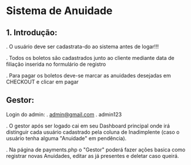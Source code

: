 # Sistema de Anuidade

## 1. Introdução:

. O usuário deve ser cadastrata-do ao sistema antes de logar!!!

. Todos os boletos são cadastrados junto ao cliente mediante data de filiação inserida no formulário de registro

. Para pagar os boletos deve-se marcar as anuidades desejadas em CHECKOUT e clicar em pagar 

## Gestor: 

Login do admin:
. admin@gmail.com
. admin123

. O gestor após ser logado cai em seu Dashboard principal onde irá distinguir cada usuário cadastrado pela coluna de Inadimplente (caso o usuário tenha alguma "Anuidade" em pendência). 

. Na página de payments.php o "Gestor" poderá fazer ações basica como registrar novas Anuidades, editar as já presentes e deletar caso queirá. 

